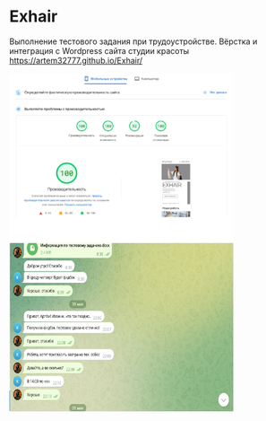 # Exhair
Выполнение тестового задания при трудоустройстве.
Вёрстка и интеграция с Wordpress сайта студии красоты https://artem32777.github.io/Exhair/


<div>
<img width="400" height="300" src="https://raw.githubusercontent.com/artem32777/Exhair/main/img/exhair-stats.jpg">
<img width="400" height="300" src="https://raw.githubusercontent.com/artem32777/Exhair/main/img/exhair-reviews.jpg">
</div>

